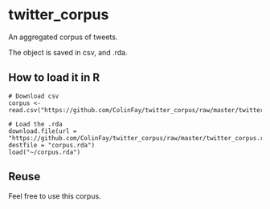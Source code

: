 # twitter_corpus

An aggregated corpus of tweets.   

The object is saved in csv, and .rda. 

## How to load it in R 

```{r}
# Download csv
corpus <- read.csv("https://github.com/ColinFay/twitter_corpus/raw/master/twitter_corpus.csv")

# Load the .rda
download.file(url = "https://github.com/ColinFay/twitter_corpus/raw/master/twitter_corpus.rda", destfile = "corpus.rda")
load("~/corpus.rda")
```

## Reuse

Feel free to use this corpus. 
